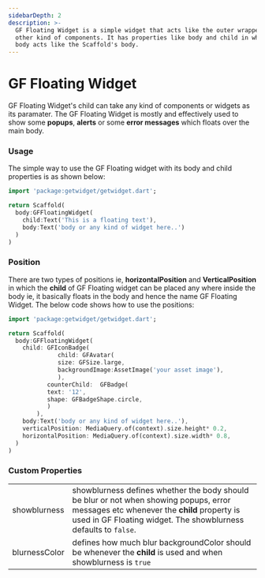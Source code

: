 ```yaml
---
sidebarDepth: 2
description: >-
  GF Floating Widget is a simple widget that acts like the outer wrapper to 
  other kind of components. It has properties like body and child in which the
  body acts like the Scaffold's body.
---
```


# GF Floating Widget

GF Floating Widget's child can take any kind of components or widgets as its paramater. The GF Floating Widget is mostly and effectively used to show some **popups**, **alerts** or some **error messages** which floats over the main body.

### Usage

The simple way to use the GF Floating widget with its body and child properties is as shown below:

```dart
import 'package:getwidget/getwidget.dart';

return Scaffold(
  body:GFFloatingWidget(
    child:Text('This is a floating text'),
    body:Text('body or any kind of widget here..')
  )
)
```

### Position

There are two types of positions ie, **horizontalPosition** and **VerticalPosition** in which the **child** of GF Floating widget can be placed any where inside the body ie, it basically floats in the body and hence the name GF Floating Widget. The below code shows how to use the positions:

```dart
import 'package:getwidget/getwidget.dart';

return Scaffold(
  body:GFFloatingWidget(
    child: GFIconBadge(
              child: GFAvatar(
              size: GFSize.large,
              backgroundImage:AssetImage('your asset image'),
              ),
           counterChild:  GFBadge(
           text: '12',
           shape: GFBadgeShape.circle,
           )
        ),
    body:Text('body or any kind of widget here..'),
    verticalPosition: MediaQuery.of(context).size.height* 0.2,
    horizontalPosition: MediaQuery.of(context).size.width* 0.8,
  )
)
```

### Custom Properties

|  |  |
| :--- | :--- |
| showblurness | showblurness defines whether the body should be blur or not when showing popups, error messages etc whenever the  **child** property is used in  GF Floating widget. The showblurness defaults to `false`. |
| blurnessColor | defines how much blur  backgroundColor should be whenever the **child** is used and when showblurness is `true` |

